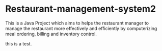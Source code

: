 # Restaurant-management-system2
This is a Java Project which aims to helps the restaurant manager to manage the restaurant more effectively and efficiently by computerizing meal ordering, billing and inventory control.


this is a test.
